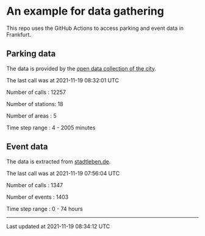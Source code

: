 # An example for data gathering

This repo uses the GitHub Actions to access parking and event data in Frankfurt.

## Parking data
The data is provided by the [open data collection of the city](https://www.offenedaten.frankfurt.de/).

The last call was at 2021-11-19 08:32:01 UTC

Number of calls   : 12257

Number of stations:    18

Number of areas   :     5

Time step range   :     4 -  2005 minutes


## Event data
The data is extracted from [stadtleben.de](https://stadtleben.de/frankfurt/).

The last call was at 2021-11-19 07:56:04 UTC

Number of calls   : 1347

Number of events  : 1403

Time step range   :    0 -   74 hours


----

Last updated at 2021-11-19 08:34:12 UTC
